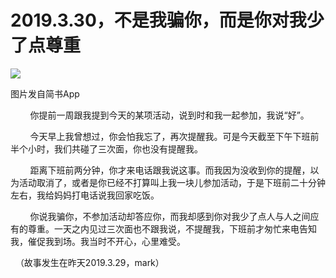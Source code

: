 
# 2019.3.30，不是我骗你，而是你对我少了点尊重

![](http://upload-images.jianshu.io/upload_images/3910675-abe2417a7efbbdd7.jpg?imageMogr2/auto-orient/strip%7CimageView2/2/w/1080/q/50)  

图片发自简书App

  

        你提前一周跟我提到今天的某项活动，说到时和我一起参加，我说“好”。  

        今天早上我曾想过，你会怕我忘了，再次提醒我。可是今天截至下午下班前半个小时，我们共碰了三次面，你也没有提醒我。  

        距离下班前两分钟，你才来电话跟我说这事。而我因为没收到你的提醒，以为活动取消了，或者是你已经不打算叫上我一块儿参加活动，于是下班前二十分钟左右，我给妈妈打电话说我回家吃饭。  

        你说我骗你，不参加活动却答应你，而我却感到你对我少了点人与人之间应有的尊重。一天之内见过三次面也不跟我说，不提醒我，下班前才匆忙来电告知我，催促我到场。我当时不开心，心里难受。

  （故事发生在昨天2019.3.29，mark）